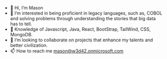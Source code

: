 - 👋 Hi, I’m Mason
- 👀 I’m interested in being proficient in legacy languages, such as, COBOL and solving problems through understanding the stories that big data has to tell.
- 🌱 Knowledge of Javascript, Java, React, BootStrap, TailWind, CSS, MongoDB.
- 💞️ I’m looking to collaborate on projects that enhance my talents and better civilization.
- 📫 How to reach me mason@w3d42.onmicrosoft.com
<!---
tuffMade/tuffMade is a ✨ special ✨ repository because its `README.md` (this file) appears on your GitHub profile.
You can click the Preview link to take a look at your changes.
--->
